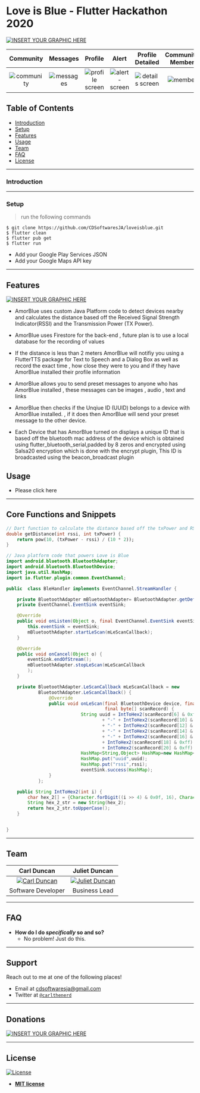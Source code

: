  # Love is Blue - Flutter Hackathon 2020

 [![INSERT YOUR GRAPHIC HERE](https://firebasestorage.googleapis.com/v0/b/amorblue-9d28f.appspot.com/o/Copy%20of%20Love%20is%20Blue.gif?alt=media&token=ee456ff0-1f34-45dc-8051-1b5e55d8c58c)](https://firebasestorage.googleapis.com/v0/b/amorblue-9d28f.appspot.com/o/Copy%20of%20Love%20is%20Blue.gif?alt=media&token=ee456ff0-1f34-45dc-8051-1b5e55d8c58c)

| Community | Messages | Profile |Alert | Profile Detailed | Community-Members | Map-View  |
|:-:|:-:|:-:|:-:|:-:|:-:|:-:|
| ![community](https://firebasestorage.googleapis.com/v0/b/amorblue-9d28f.appspot.com/o/device-2020-06-27-161906.png?alt=media&token=ca8b339a-2116-4002-9d2b-df54730c0d83) | ![messages](https://firebasestorage.googleapis.com/v0/b/amorblue-9d28f.appspot.com/o/device-2020-06-27-161954.png?alt=media&token=1c6ede66-944e-49c8-8fee-2fc506f60021) | ![profile screen](https://firebasestorage.googleapis.com/v0/b/amorblue-9d28f.appspot.com/o/device-2020-06-27-162146.png?alt=media&token=d055c09e-bfe7-4c05-a8e5-8c6e0dcc78e4) | ![alert-screen](https://firebasestorage.googleapis.com/v0/b/amorblue-9d28f.appspot.com/o/device-2020-06-27-162256.png?alt=media&token=15e58fcc-18e3-45a4-b7a4-e984174f9529) | ![details screen](https://firebasestorage.googleapis.com/v0/b/amorblue-9d28f.appspot.com/o/device-2020-06-27-162318.png?alt=media&token=3c485c62-a2f8-44dc-aa2f-8fc2e4db171f) | ![members](https://firebasestorage.googleapis.com/v0/b/amorblue-9d28f.appspot.com/o/device-2020-06-27-162223.png?alt=media&token=9608adf5-6f18-45e9-bd9e-862481573f50) | ![map](https://firebasestorage.googleapis.com/v0/b/amorblue-9d28f.appspot.com/o/device-2020-06-27-162407.png?alt=media&token=6768c144-9156-4746-83c2-65272ec54f91) |

 
## Table of Contents 
- [Introduction](#introduction)
- [Setup](#setup)
- [Features](#features)
- [Usage](#Usage)
- [Team](#team)
- [FAQ](#faq)
- [License](#license)


---
### Introduction

---
### Setup


> run the following commands

```shell
$ git clone https://github.com/CDSoftwaresJA/loveisblue.git
$ flutter clean
$ flutter pub get
$ flutter run
```
- Add your Google Play Services JSON
- Add your Google Maps API key

---

## Features
 [![INSERT YOUR GRAPHIC HERE](https://firebasestorage.googleapis.com/v0/b/amorblue-9d28f.appspot.com/o/Love%20is%20Blue%20(2).png?alt=media&token=e03b2d40-3fb4-4e1b-ae46-e11f4cb3d2e0)](https://firebasestorage.googleapis.com/v0/b/amorblue-9d28f.appspot.com/o/Love%20is%20Blue%20(2).png?alt=media&token=e03b2d40-3fb4-4e1b-ae46-e11f4cb3d2e0)

- AmorBlue uses custom Java Platform code to detect devices nearby and calculates the distance based off the Received Signal Strength Indicator(RSSI)  and the Transmission Power (TX Power).

- AmorBlue uses Firestore for the back-end , future plan is to use a local database for the recording of values

- If the distance is less than 2 meters AmorBlue will notifiy you using a FlutterTTS package for Text to Speech and a Dialog Box as well as record the exact time , how close they were to you and if they have AmorBlue installed their profile information

- AmorBlue allows you to send preset messages to anyone who has AmorBlue installed , these messages can be images , audio , text and links

- AmorBlue then checks if the Unqiue ID (UUID) belongs to a device with AmorBlue installed. , if it does then AmorBlue will send your preset message to the other device.

- Each Device that has AmorBlue turned on displays a unique ID that is based off the bluetooth mac address of the device which is obtained using flutter_bluetooth_serial,padded by 8 zeros and encrypted using Salsa20 encryption which is done with the encrypt plugin, This ID is broadcasted using the beacon_broadcast plugin

## Usage 
- Please click here

---
## Core Functions and Snippets

```dart
// Dart function to calculate the distance based off the txPower and RSSI
double getDistance(int rssi, int txPower) {
    return pow(10, (txPower - rssi) / (10 * 2));
}

```
```java
// Java platform code that powers Love is Blue
import android.bluetooth.BluetoothAdapter;
import android.bluetooth.BluetoothDevice;
import java.util.HashMap;
import io.flutter.plugin.common.EventChannel;

public  class BleHandler implements EventChannel.StreamHandler {

    private BluetoothAdapter mBluetoothAdapter= BluetoothAdapter.getDefaultAdapter();;
    private EventChannel.EventSink eventSink;

    @Override
    public void onListen(Object o, final EventChannel.EventSink eventSink) {
        this.eventSink = eventSink;
        mBluetoothAdapter.startLeScan(mLeScanCallback);
    }

    @Override
    public void onCancel(Object o) {
        eventSink.endOfStream();
        mBluetoothAdapter.stopLeScan(mLeScanCallback
        );
    }

    private BluetoothAdapter.LeScanCallback mLeScanCallback = new
            BluetoothAdapter.LeScanCallback() {
                @Override
                public void onLeScan(final BluetoothDevice device, final int rssi,
                                     final byte[] scanRecord) {
                            String uuid = IntToHex2(scanRecord[6] & 0xff) + IntToHex2(scanRecord[7] & 0xff) + IntToHex2(scanRecord[8] & 0xff) + IntToHex2(scanRecord[9] & 0xff)
                                    + "-" + IntToHex2(scanRecord[10] & 0xff) + IntToHex2(scanRecord[11] & 0xff)
                                    + "-" + IntToHex2(scanRecord[12] & 0xff) + IntToHex2(scanRecord[13] & 0xff)
                                    + "-" + IntToHex2(scanRecord[14] & 0xff) + IntToHex2(scanRecord[15] & 0xff)
                                    + "-" + IntToHex2(scanRecord[16] & 0xff) + IntToHex2(scanRecord[17] & 0xff)
                                    + IntToHex2(scanRecord[18] & 0xff) + IntToHex2(scanRecord[19] & 0xff)
                                    + IntToHex2(scanRecord[20] & 0xff) + IntToHex2(scanRecord[21] & 0xff);
                            HashMap<String,Object> HashMap=new HashMap<String,Object>();
                            HashMap.put("uuid",uuid);
                            HashMap.put("rssi",rssi);
                            eventSink.success(HashMap);
                }
            };

    public String IntToHex2(int i) {
        char hex_2[] = {Character.forDigit((i >> 4) & 0x0f, 16), Character.forDigit(i & 0x0f, 16)};
        String hex_2_str = new String(hex_2);
        return hex_2_str.toUpperCase();
    }


}

```
---


## Team


| **Carl Duncan** | **Juliet Duncan** |
| :---: |:---:|
|[![Carl Duncan](https://avatars1.githubusercontent.com/u/4284691?v=3&s=200)](https://play.google.com/store/apps/developer?id=Carl+Duncan)    | [![Juliet Duncan](https://avatars1.githubusercontent.com/u/4284691?v=3&s=200)](https://www.etsy.com/shop/JCEpiphany?ref=simple-shop-header-name&listing_id=749988199) | | <a href="http://github.com/fvcproductions" target="_blank">`github.com/fvcproductions`</a> | <a href="http://github.com/fvcproductions" target="_blank">`github.com/fvcproductions`</a> | <a 
| Software Developer | Business Lead |
---

## FAQ

- **How do I do *specifically* so and so?**
    - No problem! Just do this.

---

## Support

Reach out to me at one of the following places!

- Email at cdsoftwaresja@gmail.com
- Twitter at <a href="https://twitter.com/carlthenerd">`@carlthenerd`</a>

---

## Donations
 [![INSERT YOUR GRAPHIC HERE](https://www.buymeacoffee.com/assets/img/custom_images/orange_img.png)](https://www.buymeacoffee.com/carlduncan)
 


---

## License

[![License](http://img.shields.io/:license-mit-blue.svg?style=flat-square)](http://badges.mit-license.org)

- **[MIT license](http://opensource.org/licenses/mit-license.php)**

